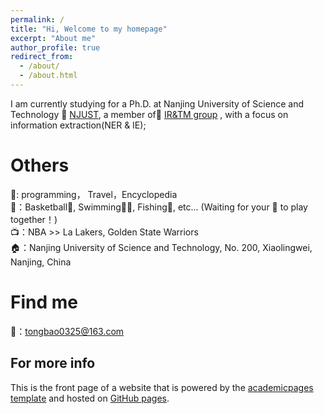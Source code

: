 ```yaml
---
permalink: /
title: "Hi, Welcome to my homepage"
excerpt: "About me"
author_profile: true
redirect_from: 
  - /about/
  - /about.html
---
```

 I am currently studying for a Ph.D. at Nanjing University of Science and Technology 🏢 [NJUST](https://www.njust.edu.cn/), a member of📖 [IR&TM group](https://chengzhizhang.github.io) , with a focus on information extraction(NER & IE);


Others
======
👋: programming， Travel，Encyclopedia<br />
💪：Basketball🏀, Swimming🏊‍♂️, Fishing🎣, etc... (Waiting for your 📲 to play together！)<br />
📺：NBA >> La Lakers, Golden State Warriors<br />
🏠：Nanjing University of Science and Technology, No. 200, Xiaolingwei, Nanjing, China<br />

Find me
======
📧：[tongbao0325@163.com](tongbao0325@163.com)

For more info
------
This is the front page of a website that is powered by the [academicpages template](https://github.com/academicpages/academicpages.github.io) and hosted on  [GitHub pages](https://pages.github.com).

